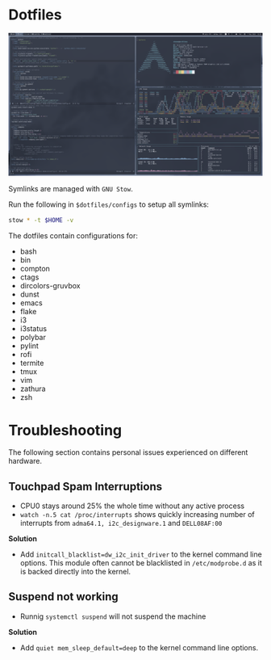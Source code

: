 # Dotfiles

![Screenshot](./scrot.png)

Symlinks are managed with `GNU Stow`.

Run the following in `$dotfiles/configs` to setup all symlinks:

```bash
stow * -t $HOME -v
```

The dotfiles contain configurations for:
* bash
* bin
* compton
* ctags
* dircolors-gruvbox
* dunst
* emacs
* flake
* i3
* i3status
* polybar
* pylint
* rofi
* termite
* tmux
* vim
* zathura
* zsh

# Troubleshooting

The following section contains personal issues experienced on different hardware.

## Touchpad Spam Interruptions

- CPU0 stays around 25% the whole time without any active process
- `watch -n.5 cat /proc/interrupts` shows quickly increasing number of interrupts from `adma64.1, i2c_designware.1` and `DELL08AF:00`

**Solution**

- Add `initcall_blacklist=dw_i2c_init_driver` to the kernel command line options. This module often cannot be blacklisted in `/etc/modprobe.d` as it is backed directly into the kernel.

## Suspend not working

- Runnig `systemctl suspend` will not suspend the machine

**Solution**

- Add `quiet mem_sleep_default=deep` to the kernel command line options.
